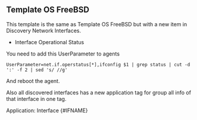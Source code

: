 ## Template OS FreeBSD

This template is the same as Template OS FreeBSD but with a new item in Discovery Network Interfaces. 

- Interface Operational Status

You need to add this UserParameter to agents

```
UserParameter=net.if.operstatus[*],ifconfig $1 | grep status | cut -d ':' -f 2 | sed 's/ //g'
```

And reboot the agent.

Also all discovered interfaces has a new application tag for group all info of that interface in one tag.


Application: Interface {#IFNAME}